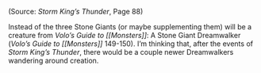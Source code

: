 (Source: *Storm King’s Thunder*, Page 88)

Instead of the three Stone Giants (or maybe supplementing them) will be a creature from *Volo’s Guide to [[Monsters]]*: A Stone Giant Dreamwalker (*Volo’s Guide to [[Monsters]]* 149-150). I’m thinking that, after the events of *Storm King’s Thunder*, there would be a couple newer Dreamwalkers wandering around creation.
